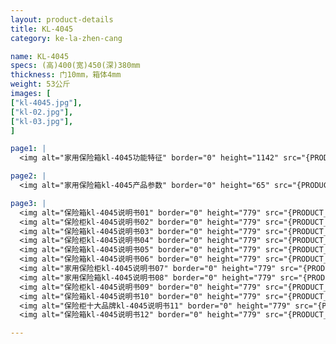 ```yaml
---
layout: product-details
title: KL-4045
category: ke-la-zhen-cang

name: KL-4045
specs: (高)400(宽)450(深)380mm
thickness: 门10mm，箱体4mm
weight: 53公斤
images: [
["kl-4045.jpg"],
["kl-02.jpg"],
["kl-03.jpg"],
]

page1: |
  <img alt="家用保险箱kl-4045功能特征" border="0" height="1142" src="{PRODUCT_IMAGES}products/kl-gn.jpg" width="538" />

page2: |
  <img alt="家用保险箱kl-4045产品参数" border="0" height="65" src="{PRODUCT_IMAGES}products/kl-cpcs.jpg" width="538" />

page3: |
  <img alt="保险箱kl-4045说明书01" border="0" height="779" src="{PRODUCT_IMAGES}products/kl-sm01.jpg" width="528" /><br />
  <img alt="保险柜kl-4045说明书02" border="0" height="779" src="{PRODUCT_IMAGES}products/kl-sm02.jpg" width="528" /><br />
  <img alt="保险箱kl-4045说明书03" border="0" height="779" src="{PRODUCT_IMAGES}products/kl-sm03.jpg" width="528" /><br />
  <img alt="保险柜kl-4045说明书04" border="0" height="779" src="{PRODUCT_IMAGES}products/kl-sm04.jpg" width="528" /><br />
  <img alt="保险箱kl-4045说明书05" border="0" height="779" src="{PRODUCT_IMAGES}products/kl-sm05.jpg" width="528" /><br />
  <img alt="保险箱kl-4045说明书06" border="0" height="779" src="{PRODUCT_IMAGES}products/kl-sm06.jpg" width="528" /><br />
  <img alt="家用保险柜kl-4045说明书07" border="0" height="779" src="{PRODUCT_IMAGES}products/kl-sm07.jpg" width="528" /><br />
  <img alt="家用保险箱kl-4045说明书08" border="0" height="779" src="{PRODUCT_IMAGES}products/kl-sm08.jpg" width="528" /><br />
  <img alt="保险柜kl-4045说明书09" border="0" height="779" src="{PRODUCT_IMAGES}products/kl-sm09.jpg" width="528" /><br />
  <img alt="保险箱kl-4045说明书10" border="0" height="779" src="{PRODUCT_IMAGES}products/kl-sm10.jpg" width="528" /><br />
  <img alt="保险柜十大品牌kl-4045说明书11" border="0" height="779" src="{PRODUCT_IMAGES}products/kl-sm11.jpg" width="528" /><br />
  <img alt="保险箱kl-4045说明书12" border="0" height="779" src="{PRODUCT_IMAGES}products/kl-sm12.jpg" width="528" />

---
```

